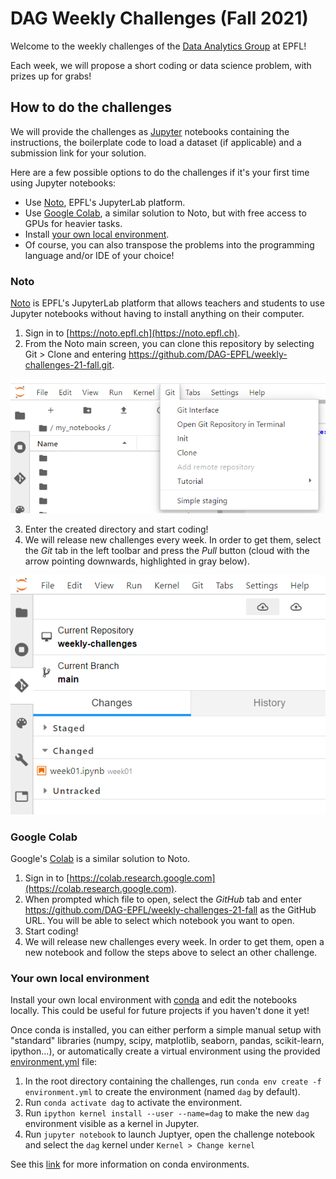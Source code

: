 # DAG Weekly Challenges (Fall 2021)

Welcome to the weekly challenges of the <a href="https://dag-epfl.ch/">Data Analytics Group</a> at EPFL!

Each week, we will propose a short coding or data science problem, with prizes up for grabs!


## How to do the challenges

We will provide the challenges as <a href="https://jupyter.org/">Jupyter</a> notebooks containing the instructions, the boilerplate code to load a dataset (if applicable) and a submission link for your solution. 

Here are a few possible options to do the challenges if it's your first time using Jupyter notebooks: 
  - Use [Noto](#noto), EPFL's JupyterLab platform.
  - Use [Google Colab](#google-colab), a similar solution to Noto, but with free access to GPUs for heavier tasks.
  - Install [your own local environment](#your-own-local-environment).
  - Of course, you can also transpose the problems into the programming language and/or IDE of your choice!


### Noto

<a href="https://noto.epfl.ch">Noto</a> is EPFL's JupyterLab platform that allows teachers and students to use Jupyter notebooks without having to install anything on their computer.

1. Sign in to [https://noto.epfl.ch](https://noto.epfl.ch).
2. From the Noto main screen, you can clone this repository by selecting Git > Clone and entering https://github.com/DAG-EPFL/weekly-challenges-21-fall.git.

![Noto step 2](readme_files/noto_step2.png "Noto step 2")

3. Enter the created directory and start coding!
4. We will release new challenges every week. In order to get them, select the *Git* tab in the left toolbar and press the *Pull* button (cloud with the arrow pointing downwards, highlighted in gray below). 

![Noto step 4](readme_files/noto_step4.png "Noto step 4")


### Google Colab

Google's <a href="https://colab.research.google.com/">Colab</a> is a similar solution to Noto. 

1. Sign in to [https://colab.research.google.com](https://colab.research.google.com).
2. When prompted which file to open, select the *GitHub* tab and enter https://github.com/DAG-EPFL/weekly-challenges-21-fall as the GitHub URL. You will be able to select which notebook you want to open.
3. Start coding!
4. We will release new challenges every week. In order to get them, open a new notebook and follow the steps above to select an other challenge.


### Your own local environment

Install your own local environment with <a href="https://docs.conda.io/en/latest/">conda</a> and edit the notebooks locally. This could be useful for future projects if you haven't done it yet!

Once conda is installed, you can either perform a simple manual setup with "standard" libraries (numpy, scipy, matplotlib, seaborn, pandas, scikit-learn, ipython...), or automatically create a virtual environment using the provided [environment.yml](environment.yml) file:

1. In the root directory containing the challenges, run `conda env create -f environment.yml` to create the environment (named `dag` by default).
2. Run `conda activate dag` to activate the environment.
3. Run `ipython kernel install --user --name=dag` to make the new `dag` environment visible as a kernel in Jupyter.
4. Run `jupyter notebook` to launch Juptyer, open the challenge notebook and select the `dag` kernel under `Kernel > Change kernel`

 See this <a href="https://docs.conda.io/projects/conda/en/latest/user-guide/tasks/manage-environments.html#creating-an-environment-from-an-environment-yml-file">link</a> for more information on conda environments.
 